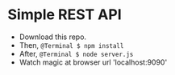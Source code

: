 # Simple REST API

- Download this repo.
- Then, ``` @Terminal $ npm install ```
- After, ```@Terminal $ node server.js ```
- Watch magic at browser url 'localhost:9090' 
